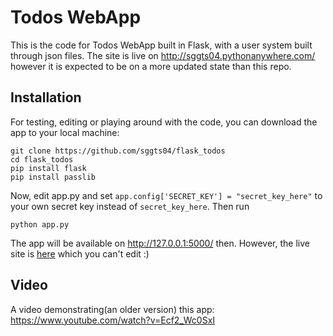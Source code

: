 # Todos WebApp
This is the code for Todos WebApp built in Flask, with a user system built through json files.
The site is live on http://sggts04.pythonanywhere.com/ however it is expected to be on a more updated state than this repo.

## Installation
For testing, editing or playing around with the code, you can download the app to your local machine:
```
git clone https://github.com/sggts04/flask_todos
cd flask_todos
pip install flask
pip install passlib
```
Now, edit app.py and set ```app.config['SECRET_KEY'] = "secret_key_here"``` to your own secret key instead of ```secret_key_here```.
Then run
```
python app.py
```
The app will be available on http://127.0.0.1:5000/ then. However, the live site is [here](http://sggts04.pythonanywhere.com/) which you can't edit :)    
## Video
A video demonstrating(an older version) this app: https://www.youtube.com/watch?v=Ecf2_Wc0SxI    
